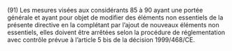 (91) Les mesures visées aux considérants 85 à 90 ayant une portée générale et ayant pour objet de modifier des éléments non essentiels de la présente directive en la complétant par l’ajout de nouveaux éléments non essentiels, elles doivent être arrêtées selon la procédure de réglementation avec contrôle prévue à l’article 5 bis de la décision 1999/468/CE.